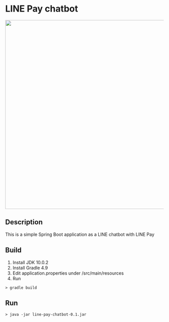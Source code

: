 # LINE Pay chatbot

<img src="https://i.imgur.com/E1mrEK1.gif" height="600" />

## Description

This is a simple Spring Boot application as a LINE chatbot with LINE Pay

## Build
1. Install JDK 10.0.2
2. Install Gradle 4.9
3. Edit application.properties under /src/main/resources
4. Run
```
> gradle build
```

## Run
```
> java -jar line-pay-chatbot-0.1.jar
```
